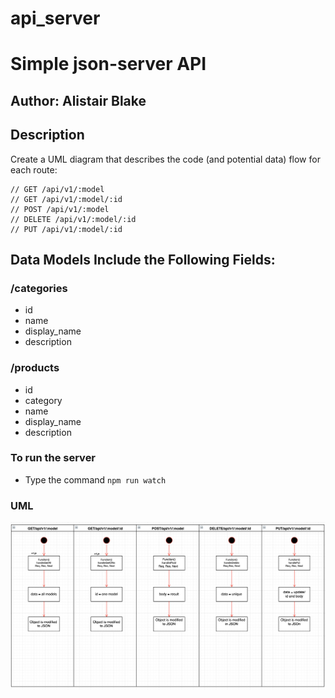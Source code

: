# api_server
# Simple json-server API

## Author: Alistair Blake

## Description

Create a UML diagram that describes the code (and potential data) flow for each route:

```
// GET /api/v1/:model
// GET /api/v1/:model/:id
// POST /api/v1/:model
// DELETE /api/v1/:model/:id
// PUT /api/v1/:model/:id

```

## Data Models Include the Following Fields:

### /categories

* id
* name
* display_name
* description
  
### /products

* id 
* category
* name
* display_name
* description

### To run the server

* Type the command `npm run watch`

### UML
![diagram](/docs/assets/lab9.jpg)


